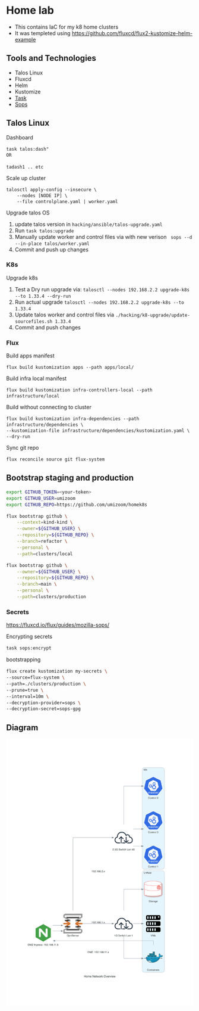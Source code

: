 # Home lab

* This contains IaC for my k8 home clusters
* It was templeted using https://github.com/fluxcd/flux2-kustomize-helm-example


## Tools and Technologies

* Talos Linux
* Fluxcd
* Helm
* Kustomize
* [Task](https://taskfile.dev/usage)
* [Sops](https://github.com/getsops/sops)

## Talos Linux

Dashboard

```
task talos:dash"
OR

tadash1 .. etc
```

Scale up cluster

```
talosctl apply-config --insecure \
    --nodes [NODE IP] \
    --file controlplane.yaml | worker.yaml
```
Upgrade talos OS

1. update talos version in `hacking/ansible/talos-upgrade.yaml`
2. Run `task talos:upgrade`
3. Manually update worker and control files via with new verison ` sops --d --in-place talos/worker.yaml`
4. Commit and push up changes

### K8s

Upgrade k8s

1. Test a Dry run upgrade via: `talosctl --nodes 192.168.2.2 upgrade-k8s --to 1.33.4 --dry-run`
2. Run actual upgrade `talosctl --nodes 192.168.2.2 upgrade-k8s --to 1.33.4`
3. Update talos worker and control files via `./hacking/k8-upgrade/update-sourcefiles.sh 1.33.4`
4. Commit and push changes


### Flux

Build apps manifest

```
flux build kustomization apps --path apps/local/ 
```

Build infra local manifest

```
flux build kustomization infra-controllers-local --path infrastructure/local
```

Build without connecting to cluster

```
flux build kustomization infra-dependencies --path infrastructure/dependencies \
--kustomization-file infrastructure/dependencies/kustomization.yaml \
--dry-run
```

Sync git repo 

```
flux reconcile source git flux-system  
```


## Bootstrap staging and production

```sh
export GITHUB_TOKEN=<your-token>
export GITHUB_USER=umizoom
export GITHUB_REPO=https://github.com/umizoom/homek8s
```

```sh
flux bootstrap github \
    --context=kind-kind \
    --owner=${GITHUB_USER} \
    --repository=${GITHUB_REPO} \
    --branch=refactor \
    --personal \
    --path=clusters/local
```

```sh
flux bootstrap github \
    --owner=${GITHUB_USER} \
    --repository=${GITHUB_REPO} \
    --branch=main \
    --personal \
    --path=clusters/production
```

### Secrets 

https://fluxcd.io/flux/guides/mozilla-sops/


Encrypting secrets

```sh
task sops:encrypt
```

bootstrapping
```sh
flux create kustomization my-secrets \
--source=flux-system \
--path=./clusters/production \
--prune=true \
--interval=10m \
--decryption-provider=sops \
--decryption-secret=sops-gpg
```

## Diagram

![Home Network](./home_network_overview.png)